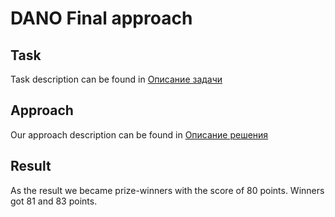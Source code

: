 # DANO Final approach

## Task

Task description can be found in [Описание задачи](%D0%9E%D0%BF%D0%B8%D1%81%D0%B0%D0%BD%D0%B8%D0%B5%20%D0%B7%D0%B0%D0%B4%D0%B0%D1%87%D0%B8.md)

## Approach

Our approach description can be found in [Описание решения](%D0%9E%D0%BF%D0%B8%D1%81%D0%B0%D0%BD%D0%B8%D0%B5%20%D1%80%D0%B5%D1%88%D0%B5%D0%BD%D0%B8%D1%8F.md)

## Result

As the result we became prize-winners with the score of 80 points. Winners got 81 and 83 points.
